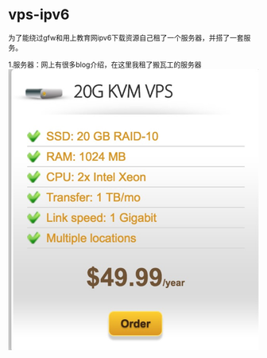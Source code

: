 # vps-ipv6
为了能绕过gfw和用上教育网ipv6下载资源自己租了一个服务器，并搭了一套服务。

1.服务器：网上有很多blog介绍，在这里我租了搬瓦工的服务器
![image](https://github.com/zacaoer/vps-ipv6/raw/master/images/bwg.jpg)
